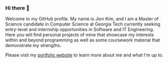 ### Hi there 👋

Welcome to my GitHub profile. My name is Jion Kim, and I am a Master of Science candidate in Computer Science at Georgia Tech currently seeking entry-level and internship opportunities in Software and IT Engineering. Here you will find personal projects of mine that showcase my interests within and beyond programming as well as some coursework material that demonstrate my strengths.

Please visit my [portfolio website](https://www.jionkim.com/about) to learn more about me and what I'm up to.

<!--
**jionkim00/jionkim00** is a ✨ _special_ ✨ repository because its `README.md` (this file) appears on your GitHub profile.

Here are some ideas to get you started:

- 🔭 I’m currently working on ...
- 🌱 I’m currently learning ...
- 👯 I’m looking to collaborate on ...
- 🤔 I’m looking for help with ...
- 💬 Ask me about ...
- 📫 How to reach me: ...
- 😄 Pronouns: ...
- ⚡ Fun fact: ...
-->

